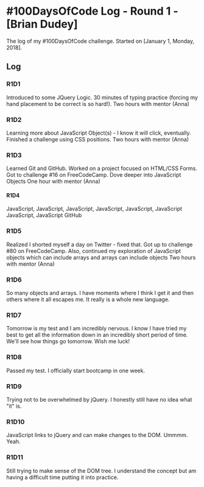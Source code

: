 # #100DaysOfCode Log - Round 1 - [Brian Dudey]

The log of my #100DaysOfCode challenge. Started on [January 1, Monday, 2018].

## Log

### R1D1 
Introduced to some JQuery Logic. 30 minutes of typing practice (forcing my hand placement to be correct is so hard!). 
Two hours with mentor (Anna)

### R1D2
Learning more about JavaScript Object(s) - I know it will click, eventually. Finished a challenge using CSS positions.
Two hours with mentor (Anna)

### R1D3
Learned Git and GitHub. Worked on a project focused on HTML/CSS Forms. Got to challenge #16 on FreeCodeCamp. Dove deeper into JavaScript Objects
One hour with mentor (Anna)

#### R1D4
JavaScript, JavaScript, 
JavaScript, JavaScript,
JavaScript, JavaScript
JavaScript, JavaScript
GitHub

### R1D5
Realized I shorted myself a day on Twitter - fixed that. Got up to challenge #80 on FreeCodeCamp.
Also, continued my exploration of JavaScript objects which can include arrays and arrays can include objects
Two hours with mentor (Anna)

### R1D6
So many objects and arrays. I have moments where I think I get it and then others where it all escapes me. It really is a whole new language.

### R1D7
Tomorrow is my test and I am incredibly nervous. I know I have tried my best to get all the information down in an incredibly short period of time. We'll see how things go tomorrow. Wish me luck!

### R1D8
Passed my test. I officially start bootcamp in one week.

### R1D9
Trying not to be overwhelmed by jQuery. I honestly still have no idea what "it" is.

### R1D10
JavaScript links to jQuery and can make changes to the DOM. Ummmm. Yeah.

### R1D11
Still trying to make sense of the DOM tree. I understand the concept but am having a difficult time putting it into practice.
